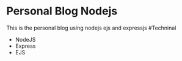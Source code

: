 # Personal Blog Nodejs
This is the personal blog using nodejs ejs and expressjs
#Techninal
- NodeJS
- Express
- EJS

